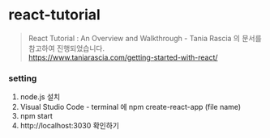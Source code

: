# react-tutorial
> React Tutorial : An Overview and Walkthrough - Tania Rascia 의 문서를 참고하여 진행되었습니다. <br/>
> https://www.taniarascia.com/getting-started-with-react/

### setting 
1. node.js 설치 
2. Visual Studio Code - terminal 에 npm create-react-app (file name)
3. npm start 
4. http://localhost:3030 확인하기  
